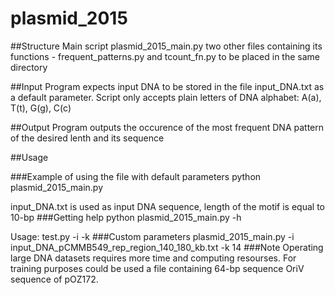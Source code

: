 # plasmid_2015
##Structure
Main script plasmid_2015_main.py two other files containing its functions - frequent_patterns.py and tcount_fn.py to be placed in the same directory

##Input
Program expects input DNA to be stored in the file input_DNA.txt as a default parameter. Script only accepts plain letters of DNA alphabet: A(a), T(t), G(g), C(c)

##Output
Program outputs the occurence of the most frequent DNA pattern of the desired lenth and its sequence

##Usage

###Example of using the file with default parameters
python plasmid_2015_main.py

input_DNA.txt is used as input DNA sequence, length of the motif is equal to 10-bp
###Getting help
python plasmid_2015_main.py -h

Usage: test.py -i <inputfile> -k <k-mer length>
###Custom parameters
plasmid_2015_main.py -i input_DNA_pCMMB549_rep_region_140_180_kb.txt -k 14
###Note
Operating large DNA datasets requires more time and computing resourses. For training purposes could be used a file  containing 64-bp sequence OriV sequence of  pOZ172.
